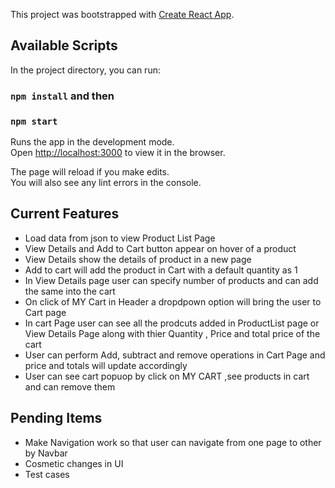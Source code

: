 This project was bootstrapped with [Create React App](https://github.com/facebook/create-react-app).

## Available Scripts

In the project directory, you can run:

### `npm install` and then

### `npm start`

Runs the app in the development mode.<br>
Open [http://localhost:3000](http://localhost:3000) to view it in the browser.

The page will reload if you make edits.<br>
You will also see any lint errors in the console.

## Current Features

- Load data from json to view Product List Page
- View Details and Add to Cart button appear on hover of a product
- View Details show the details of product in a new page
- Add to cart will add the product in Cart with a default quantity as 1
- In View Details page user can specify number of products and can add the same into the cart
- On click of MY Cart in Header a dropdpown option will bring the user to Cart page
- In cart Page user can see all the prodcuts added in ProductList page or View Details Page along with thier Quantity , Price and total price of the cart
- User can perform Add, subtract and remove operations in Cart Page and price and totals will update accordingly
- User can see cart popuop by click on MY CART ,see products in cart and can remove them

## Pending Items

- Make Navigation work so that user can navigate from one page to other by Navbar
- Cosmetic changes in UI
- Test cases
